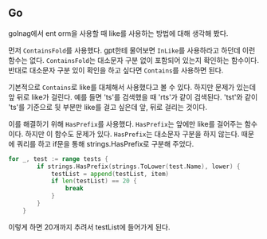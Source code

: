 ## Go
golnag에서 ent orm을 사용할 때 like를 사용하는 방법에 대해 생각해 봤다.

먼저 `ContainsFold`를 사용했다. gpt한테 물어보면 `InLike`를 사용하라고 하던데 이런 함수는 없다. `ContainsFold`는 대소문자 구분 없이 포함되어 있는지 확인하는 함수이다.
반대로 대소문자 구분 있이 확인을 하고 싶다면 `Contains`를 사용하면 된다.

기본적으로 `Contains`로 like를 대체해서 사용했다고 볼 수 있다. 하지만 문제가 있는데 앞 뒤로 like가 걸린다. 예를 들면 'ts'를 검색했을 때 'rts'가 같이 검색된다.
'tst'와 같이 'ts'를 기준으로 뒷 부분만 like를 걸고 싶은데 앞, 뒤로 걸리는 것이다.

이를 해결하기 위해 `HasPrefix`를 사용했다. `HasPrefix`는 앞에만 like를 걸어주는 함수이다. 하지만 이 함수도 문제가 있다. `HasPrefix`는 대소문자 구분을 하지 않는다.
때문에 쿼리를 하고 if문을 통해 strings.HasPrefix로 구분해 주었다. 

```go
for _, test := range tests {
		if strings.HasPrefix(strings.ToLower(test.Name), lower) {
            testList = append(testList, item)
			if len(testList) == 20 {
				break
			}
		}
	}

```

이렇게 하면 20개까지 추려서 testList에 들어가게 된다.